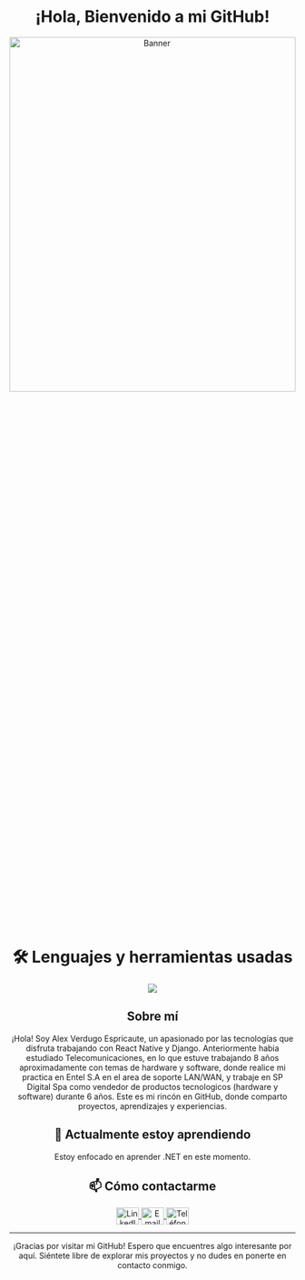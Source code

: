 

<div align="center">
  <h1>¡Hola, Bienvenido a mi GitHub! </h1>
</div>

<div align="center">
  <img  width="100%" height="40%" src="https://i.imgur.com/DrA1tNi.png" alt="Banner">
</div>

<div align="center">
<h1 style=""><strong>🛠 Lenguajes y herramientas usadas</strong></h1>
<img src="https://skillicons.dev/icons?i=azure,github,mongodb,spring,django,python,git,html,css,js,react,nodejs,mysql,tailwind,bootstrap,vscode&perline=10" />
</div>

<div align="center">
  <h2><strong>Sobre mí</strong></h2>
</div>

<p align="center">¡Hola! Soy Alex Verdugo Espricaute, un apasionado por las tecnologías que disfruta trabajando con React Native y Django. Anteriormente habia estudiado Telecomunicaciones, en lo que estuve trabajando 8 años aproximadamente con temas de hardware y software, donde realice mi practica en Entel S.A en el area de soporte LAN/WAN, y trabaje en SP Digital Spa como vendedor de productos tecnologicos (hardware y software) durante 6 años.
Este es mi rincón en GitHub, donde comparto proyectos, aprendizajes y experiencias.</p>

<div align="center">
  <h2><strong>🌱 Actualmente estoy aprendiendo</strong></h2>
</div>

<p align="center">Estoy enfocado en aprender .NET en este momento.</p>

<div align="center">
  <h2><strong>📫 Cómo contactarme</strong></h2>
</div>

<div align="center">
  <a href="https://www.linkedin.com/in/alex-verdugo-570647a9/" target="_blank">
    <img align="center" src="https://raw.githubusercontent.com/rahuldkjain/github-profile-readme-generator/master/src/images/icons/Social/linked-in-alt.svg" alt="LinkedIn" height="30" width="40"/>
  </a>
  <a href="mailto:alex.verdugo.-@hotmail.com" target="_blank">
    <img align="center" src="https://i.imgur.com/iSPAiZZ.jpg" alt="Email" height="30" width="40"/>
  </a> 
  <a href="tel:+56942079787">
    <img align="center" src="https://i.imgur.com/l7BVMd5.png" alt="Teléfono" height="30" width="40"/>
  </a>
</div>


---

<div align="center">
  ¡Gracias por visitar mi GitHub! Espero que encuentres algo interesante por aquí. Siéntete libre de explorar mis proyectos y no dudes en ponerte en contacto conmigo.
</div>
